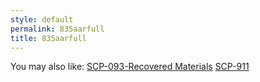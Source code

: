 ```yaml
---
style: default
permalink: 835aarfull
title: 835aarfull
---
```

You may also like:
[SCP-093-Recovered Materials](http://scp-wiki.net/scp-093-recovered-materials)
[SCP-911](http://scp-wiki.net/scp-911)